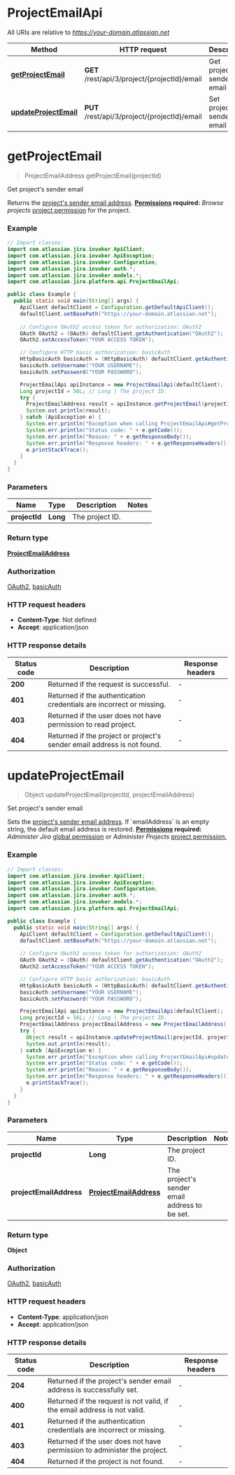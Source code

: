 # ProjectEmailApi

All URIs are relative to *https://your-domain.atlassian.net*

| Method | HTTP request | Description |
|------------- | ------------- | -------------|
| [**getProjectEmail**](ProjectEmailApi.md#getProjectEmail) | **GET** /rest/api/3/project/{projectId}/email | Get project&#39;s sender email |
| [**updateProjectEmail**](ProjectEmailApi.md#updateProjectEmail) | **PUT** /rest/api/3/project/{projectId}/email | Set project&#39;s sender email |


<a id="getProjectEmail"></a>
# **getProjectEmail**
> ProjectEmailAddress getProjectEmail(projectId)

Get project&#39;s sender email

Returns the [project&#39;s sender email address](https://confluence.atlassian.com/x/dolKLg).  **[Permissions](#permissions) required:** *Browse projects* [project permission](https://confluence.atlassian.com/x/yodKLg) for the project.

### Example
```java
// Import classes:
import com.atlassian.jira.invoker.ApiClient;
import com.atlassian.jira.invoker.ApiException;
import com.atlassian.jira.invoker.Configuration;
import com.atlassian.jira.invoker.auth.*;
import com.atlassian.jira.invoker.models.*;
import com.atlassian.jira.platform.api.ProjectEmailApi;

public class Example {
  public static void main(String[] args) {
    ApiClient defaultClient = Configuration.getDefaultApiClient();
    defaultClient.setBasePath("https://your-domain.atlassian.net");
    
    // Configure OAuth2 access token for authorization: OAuth2
    OAuth OAuth2 = (OAuth) defaultClient.getAuthentication("OAuth2");
    OAuth2.setAccessToken("YOUR ACCESS TOKEN");

    // Configure HTTP basic authorization: basicAuth
    HttpBasicAuth basicAuth = (HttpBasicAuth) defaultClient.getAuthentication("basicAuth");
    basicAuth.setUsername("YOUR USERNAME");
    basicAuth.setPassword("YOUR PASSWORD");

    ProjectEmailApi apiInstance = new ProjectEmailApi(defaultClient);
    Long projectId = 56L; // Long | The project ID.
    try {
      ProjectEmailAddress result = apiInstance.getProjectEmail(projectId);
      System.out.println(result);
    } catch (ApiException e) {
      System.err.println("Exception when calling ProjectEmailApi#getProjectEmail");
      System.err.println("Status code: " + e.getCode());
      System.err.println("Reason: " + e.getResponseBody());
      System.err.println("Response headers: " + e.getResponseHeaders());
      e.printStackTrace();
    }
  }
}
```

### Parameters

| Name | Type | Description  | Notes |
|------------- | ------------- | ------------- | -------------|
| **projectId** | **Long**| The project ID. | |

### Return type

[**ProjectEmailAddress**](ProjectEmailAddress.md)

### Authorization

[OAuth2](../README.md#OAuth2), [basicAuth](../README.md#basicAuth)

### HTTP request headers

 - **Content-Type**: Not defined
 - **Accept**: application/json

### HTTP response details
| Status code | Description | Response headers |
|-------------|-------------|------------------|
| **200** | Returned if the request is successful. |  -  |
| **401** | Returned if the authentication credentials are incorrect or missing. |  -  |
| **403** | Returned if the user does not have permission to read project. |  -  |
| **404** | Returned if the project or project&#39;s sender email address is not found. |  -  |

<a id="updateProjectEmail"></a>
# **updateProjectEmail**
> Object updateProjectEmail(projectId, projectEmailAddress)

Set project&#39;s sender email

Sets the [project&#39;s sender email address](https://confluence.atlassian.com/x/dolKLg).  If &#x60;emailAddress&#x60; is an empty string, the default email address is restored.  **[Permissions](#permissions) required:** *Administer Jira* [global permission](https://confluence.atlassian.com/x/x4dKLg) or *Administer Projects* [project permission.](https://confluence.atlassian.com/x/yodKLg)

### Example
```java
// Import classes:
import com.atlassian.jira.invoker.ApiClient;
import com.atlassian.jira.invoker.ApiException;
import com.atlassian.jira.invoker.Configuration;
import com.atlassian.jira.invoker.auth.*;
import com.atlassian.jira.invoker.models.*;
import com.atlassian.jira.platform.api.ProjectEmailApi;

public class Example {
  public static void main(String[] args) {
    ApiClient defaultClient = Configuration.getDefaultApiClient();
    defaultClient.setBasePath("https://your-domain.atlassian.net");
    
    // Configure OAuth2 access token for authorization: OAuth2
    OAuth OAuth2 = (OAuth) defaultClient.getAuthentication("OAuth2");
    OAuth2.setAccessToken("YOUR ACCESS TOKEN");

    // Configure HTTP basic authorization: basicAuth
    HttpBasicAuth basicAuth = (HttpBasicAuth) defaultClient.getAuthentication("basicAuth");
    basicAuth.setUsername("YOUR USERNAME");
    basicAuth.setPassword("YOUR PASSWORD");

    ProjectEmailApi apiInstance = new ProjectEmailApi(defaultClient);
    Long projectId = 56L; // Long | The project ID.
    ProjectEmailAddress projectEmailAddress = new ProjectEmailAddress(); // ProjectEmailAddress | The project's sender email address to be set.
    try {
      Object result = apiInstance.updateProjectEmail(projectId, projectEmailAddress);
      System.out.println(result);
    } catch (ApiException e) {
      System.err.println("Exception when calling ProjectEmailApi#updateProjectEmail");
      System.err.println("Status code: " + e.getCode());
      System.err.println("Reason: " + e.getResponseBody());
      System.err.println("Response headers: " + e.getResponseHeaders());
      e.printStackTrace();
    }
  }
}
```

### Parameters

| Name | Type | Description  | Notes |
|------------- | ------------- | ------------- | -------------|
| **projectId** | **Long**| The project ID. | |
| **projectEmailAddress** | [**ProjectEmailAddress**](ProjectEmailAddress.md)| The project&#39;s sender email address to be set. | |

### Return type

**Object**

### Authorization

[OAuth2](../README.md#OAuth2), [basicAuth](../README.md#basicAuth)

### HTTP request headers

 - **Content-Type**: application/json
 - **Accept**: application/json

### HTTP response details
| Status code | Description | Response headers |
|-------------|-------------|------------------|
| **204** | Returned if the project&#39;s sender email address is successfully set. |  -  |
| **400** | Returned if the request is not valid, if the email address is not valid. |  -  |
| **401** | Returned if the authentication credentials are incorrect or missing. |  -  |
| **403** | Returned if the user does not have permission to administer the project. |  -  |
| **404** | Returned if the project is not found. |  -  |

